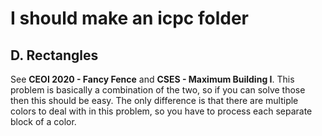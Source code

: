 # I should make an icpc folder

## D. Rectangles
See <b>CEOI 2020 - Fancy Fence</b> and <b>CSES - Maximum Building I</b>. This problem is basically a combination of the two, so if you can solve those then this should be easy. The only difference is that there are multiple colors to deal with in this problem, so you have to process each separate block of a color.